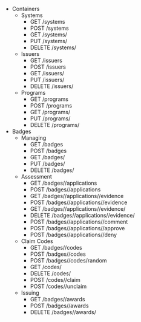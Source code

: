 * Containers
  * Systems
    * GET /systems
    * POST /systems
    * GET /systems/<id>
    * PUT /systems/<id>
    * DELETE /systems/<id>
  * Issuers
    * GET /issuers
    * POST /issuers
    * GET /issuers/<id>
    * PUT /issuers/<id>
    * DELETE /issuers/<id>
  * Programs
    * GET /programs
    * POST /programs
    * GET /programs/<id>
    * PUT /programs/<id>
    * DELETE /programs/<id>
* Badges
  * Managing
    * GET /badges
    * POST /badges
    * GET /badges/<id>
    * PUT /badges/<id>
    * DELETE /badges/<id>
  * Assessment
    * GET /badges/<id>/applications
    * POST /badges/<id>/applications
    * GET /badges/<id>/applications/<id>/evidence
    * POST /badges/<id>/applications/<id>/evidence
    * GET /badges/<id>/applications/<id>/evidence/<id>
    * DELETE /badges/<id>/applications/<id>/evidence/<id>
    * POST /badges/<id>/applications/<id>/comment
    * POST /badges/<id>/applications/<id>/approve
    * POST /badges/<id>/applications/<id>/deny
  * Claim Codes
    * GET /badges/<id>/codes
    * POST /badges/<id>/codes
    * POST /badges/<id>/codes/random
    * GET /codes/<id>
    * DELETE /codes/<id>
    * POST /codes/<id>/claim
    * POST /codes/<id>/unclaim
  * Issuing
    * GET /badges/<id>/awards
    * POST /badges/<id>/awards
    * DELETE /badges/<id>/awards/<id>
